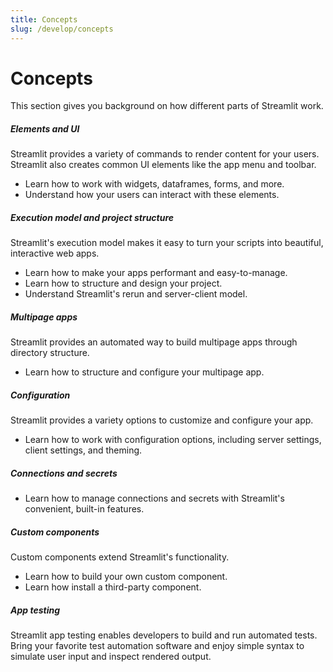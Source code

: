 ```yaml
---
title: Concepts
slug: /develop/concepts
---
```


# Concepts

This section gives you background on how different parts of Streamlit work.

<TileContainer>

<RefCard href="/develop/concepts/elements-and-ui" size="half">

<h5>Elements and UI</h5>

Streamlit provides a variety of commands to render content for your users. Streamlit also creates common UI elements like the app menu and toolbar.

- Learn how to work with widgets, dataframes, forms, and more.
- Understand how your users can interact with these elements.

</RefCard>

<RefCard href="/develop/concepts/execution-model" size="half">

<h5>Execution model and project structure</h5>

Streamlit's execution model makes it easy to turn your scripts into beautiful, interactive web apps.

- Learn how to make your apps performant and easy-to-manage.
- Learn how to structure and design your project.
- Understand Streamlit's rerun and server-client model.

</RefCard>

<RefCard href="/develop/concepts/multipage-apps" size="half">

<h5>Multipage apps</h5>

Streamlit provides an automated way to build multipage apps through directory structure.

- Learn how to structure and configure your multipage app.

</RefCard>

<RefCard href="/develop/concepts/configuration/theming" size="half">

<h5>Configuration</h5>

Streamlit provides a variety options to customize and configure your app.

- Learn how to work with configuration options, including server settings, client settings, and theming.

</RefCard>

<RefCard href="/develop/concepts/connections" size="half">

<h5>Connections and secrets</h5>

- Learn how to manage connections and secrets with Streamlit's convenient, built-in features.

</RefCard>

<RefCard href="/develop/concepts/custom-components" size="half">

<h5>Custom components</h5>

Custom components extend Streamlit's functionality.

- Learn how to build your own custom component.
- Learn how install a third-party component.

</RefCard>

<RefCard href="/develop/concepts/app-testing" size="half">

<h5>App testing</h5>

Streamlit app testing enables developers to build and run automated tests. Bring your favorite test automation software and enjoy simple syntax to simulate user input and inspect rendered output.

</RefCard>
</TileContainer>
